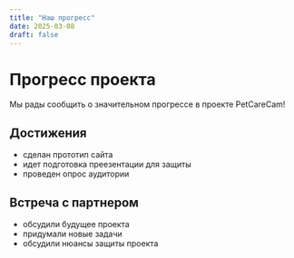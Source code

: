 ```yaml
---
title: "Наш прогресс"
date: 2025-03-08
draft: false
---
```


# Прогресс проекта

Мы рады сообщить о значительном прогрессе в проекте PetCareCam!

## Достижения

- сделан прототип сайта
- идет подготовка преезентации для защиты
- проведен опрос аудитории

## Встреча с партнером

- обсудили будущее проекта
- придумали новые задачи 
- обсудили нюансы защиты проекта 

